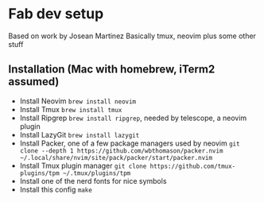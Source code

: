 # Fab dev setup

Based on work by Josean Martinez
Basically tmux, neovim plus some other stuff

## Installation (Mac with homebrew, iTerm2 assumed)

- Install Neovim `brew install neovim`
- Install Tmux `brew install tmux`
- Install Ripgrep `brew install ripgrep`, needed by telescope, a neovim plugin
- Install LazyGit `brew install lazygit`
- Install Packer, one of a few package managers used by neovim `git clone --depth 1 https://github.com/wbthomason/packer.nvim ~/.local/share/nvim/site/pack/packer/start/packer.nvim`
- Install Tmux plugin manager `git clone https://github.com/tmux-plugins/tpm ~/.tmux/plugins/tpm`
- Install one of the nerd fonts for nice symbols
- Install this config `make`
